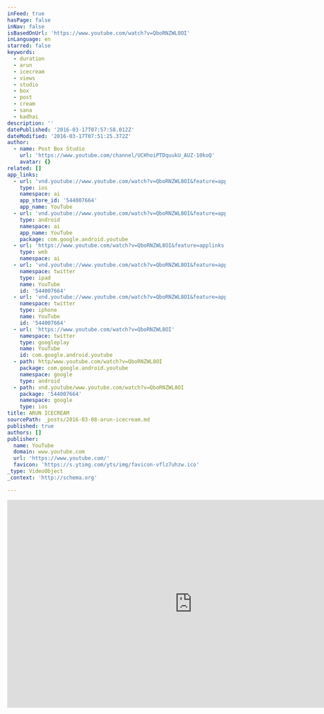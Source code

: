 ```yaml
---
inFeed: true
hasPage: false
inNav: false
isBasedOnUrl: 'https://www.youtube.com/watch?v=QboRNZWL8OI'
inLanguage: en
starred: false
keywords:
  - duration
  - arun
  - icecream
  - views
  - studio
  - box
  - post
  - cream
  - sana
  - kadhai
description: ''
datePublished: '2016-03-17T07:57:58.012Z'
dateModified: '2016-03-17T07:51:25.372Z'
author:
  - name: Post Box Studio
    url: 'https://www.youtube.com/channel/UCHhoiPTDquukU_AUZ-10koQ'
    avatar: {}
related: []
app_links:
  - url: 'vnd.youtube://www.youtube.com/watch?v=QboRNZWL8OI&feature=applinks'
    type: ios
    namespace: ai
    app_store_id: '544007664'
    app_name: YouTube
  - url: 'vnd.youtube://www.youtube.com/watch?v=QboRNZWL8OI&feature=applinks'
    type: android
    namespace: ai
    app_name: YouTube
    package: com.google.android.youtube
  - url: 'https://www.youtube.com/watch?v=QboRNZWL8OI&feature=applinks'
    type: web
    namespace: ai
  - url: 'vnd.youtube://www.youtube.com/watch?v=QboRNZWL8OI&feature=applinks'
    namespace: twitter
    type: ipad
    name: YouTube
    id: '544007664'
  - url: 'vnd.youtube://www.youtube.com/watch?v=QboRNZWL8OI&feature=applinks'
    namespace: twitter
    type: iphone
    name: YouTube
    id: '544007664'
  - url: 'https://www.youtube.com/watch?v=QboRNZWL8OI'
    namespace: twitter
    type: googleplay
    name: YouTube
    id: com.google.android.youtube
  - path: http/www.youtube.com/watch?v=QboRNZWL8OI
    package: com.google.android.youtube
    namespace: google
    type: android
  - path: vnd.youtube/www.youtube.com/watch?v=QboRNZWL8OI
    package: '544007664'
    namespace: google
    type: ios
title: ARUN ICECREAM
sourcePath: _posts/2016-03-08-arun-icecream.md
published: true
authors: []
publisher:
  name: YouTube
  domain: www.youtube.com
  url: 'https://www.youtube.com/'
  favicon: 'https://s.ytimg.com/yts/img/favicon-vflz7uhzw.ico'
_type: VideoObject
_context: 'http://schema.org'

---
```

<iframe src="https://cdn.embedly.com/widgets/media.html?src=https%3A%2F%2Fwww.youtube.com%2Fembed%2FQboRNZWL8OI%3Ffeature%3Doembed&amp;url=https%3A%2F%2Fwww.youtube.com%2Fwatch%3Fv%3DQboRNZWL8OI&amp;image=https%3A%2F%2Fi.ytimg.com%2Fvi%2FQboRNZWL8OI%2Fhqdefault.jpg&amp;key=b7d04c9b404c499eba89ee7072e1c4f7&amp;type=text%2Fhtml&amp;schema=youtube" width="854" height="480" scrolling="no" frameborder="0" allowfullscreen="allowfullscreen" style=""></iframe>